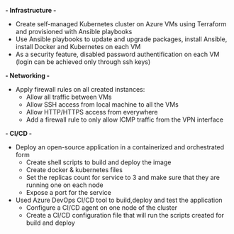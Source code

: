 **- Infrastructure -**

- Create self-managed Kubernetes cluster on Azure VMs using Terraform and provisioned with Ansible playbooks
- Use Ansible playbooks to update and upgrade packages, install Ansible, install Docker and Kubernetes on each VM
- As a security feature, disabled password authentification on each VM (login can be achieved only through ssh keys)


**- Networking -**

- Apply firewall rules on all created instances:
  - Allow all traffic between VMs
  - Allow SSH access from local machine to all the VMs
  - Allow HTTP/HTTPS access from everywhere
  - Add a firewall rule to only allow ICMP traffic from the VPN interface

**- CI/CD -**


- Deploy an open-source application in a containerized and orchestrated form
  - Create shell scripts to build and deploy the image
  - Create docker & kubernetes files
  - Set the replicas count for service to 3 and make sure that they are running one on each node
  - Expose a port for the service
- Used Azure DevOps CI/CD tool to build,deploy and test the application
  - Configure a CI/CD agent on one node of the cluster
  - Create a CI/CD configuration file that will run the scripts created for build and deploy
